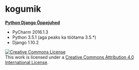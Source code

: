 # kogumik
**[Python Django Õppejuhed](https://github.com/ktenman/django/wiki/)**

* PyCharm 2016.1.3
* Python 3.5.1 (aga peaks ka töötama 3.5.*)
* Django 1.10.2

[![Creative Commons License][image-1]][1]  
 This work is licensed under a [Creative Commons Attribution 4.0 International License][1].
 
 [1]:    http://creativecommons.org/licenses/by/4.0/
 
 [image-1]:    http://i.creativecommons.org/l/by/3.0/80x15.png
